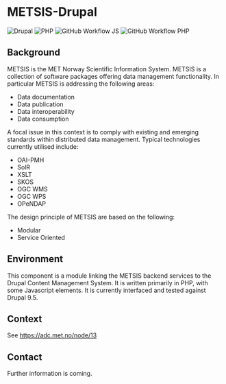 
# METSIS-Drupal

![Drupal](https://img.shields.io/badge/Drupal-0678BE?style=for-the-badge&logo=drupal&logoColor=white)
![PHP](https://img.shields.io/badge/PHP-777BB4?style=for-the-badge&logo=php&logoColor=white)
![GitHub Workflow JS](https://img.shields.io/github/actions/workflow/status/metno/metsis-drupal/codeql.yml?label=javascript&logo=javascript&style=flat-square)
![GitHub Workflow PHP](https://img.shields.io/github/actions/workflow/status/metno/metsis-drupal/phpcs.yml?label=php&logo=php&style=flat-square)

## Background

METSIS is the MET Norway Scientific Information System. METSIS is a collection of software packages offering data management functionality. In particular METSIS is addressing the following areas:

* Data documentation
* Data publication
* Data interoperability
* Data consumption

A focal issue in this context is to comply with existing and emerging standards within distributed data management. Typical technologies currently utilised include:

* OAI-PMH
* SolR
* XSLT
* SKOS
* OGC WMS
* OGC WPS
* OPeNDAP

The design principle of METSIS are based on the following:

* Modular
* Service Oriented

## Environment

This component is a module linking the METSIS backend services to the Drupal Content Management System. It is written primarily in PHP, with some Javascript elements. It is currently interfaced and tested against Drupal 9.5.

## Context

 See <https://adc.met.no/node/13>

## Contact

Further information is coming.
